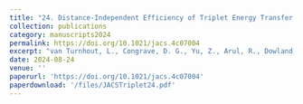 ```yaml
---
title: "24. Distance-Independent Efficiency of Triplet Energy Transfer from π-Conjugated Organic Ligands to Lanthanide-Doped Nanoparticles"
collection: publications
category: manuscripts2024
permalink: https://doi.org/10.1021/jacs.4c07004
excerpt: "van Turnhout, L., Congrave, D. G., Yu, Z., Arul, R., Dowland, S. A., Sebastian, E., Jiang, Z., Bronstein, H., & Rao, A. (2024). Journal of the American Chemical Society, 146, 32, 22612-22621"
date: 2024-08-24
venue: ''
paperurl: 'https://doi.org/10.1021/jacs.4c07004'
paperdownload: '/files/JACSTriplet24.pdf'
---
```

